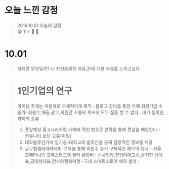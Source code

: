 <p align="center">
<h1>오늘 느낀 감정</h1>
</p>

> 2019.10.01 오늘의 감정  
> :grin: :question: :fire: :woman: :pig:  
# **10.01**  

> 자유란 무엇일까?
>나 자신을위한 자유,돈에 대한 자유를 느끼고싶다
>

># 1인기업의 연구
>아이템 주제는 세분화로 구체적이게
>목적 : 블로그 강의를 통한 카페 회원가입 수 증가!
>회원수,매출,광고,회원간 소통의 목표에 모두 집중 할 수 없다..
>내가 등록한 카페의 종류
>1. 풋살매칭 중고나라처럼 카페에 적힌 번호로 연락을 통해 풋살을 매칭한다.-커뮤니티 보단 교류(미팅)
>2. 대학솔루션카페,일기공-대학교의 솔루션을 공개 일방적인 정보를 제공
>3. 글로벌셀러아카데미-교육을 통해 회원수 증가
>구체적인 제목의 예시 - 서울 포메라니안 포메스타그램
>셀러 유튜버 : 신사임당,창업다마고치,솔직한 신대표,공대생대표,천사와행복여행 -국내 스마트스토어
>해외 셀러 : 